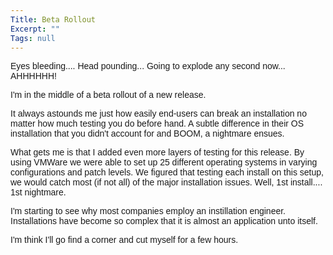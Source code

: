 ```yaml
---
Title: Beta Rollout
Excerpt: ""
Tags: null
---
```

<p><font face=Arial>Eyes bleeding.... Head pounding... Going to explode any second now... AHHHHHH!</font></p>
<p><font face=Arial>I'm in the middle of a beta rollout of a new release. </font></p>
<p><font face=Arial>It always astounds me just how easily end-users can break an installation no matter how much testing you do before hand. A subtle difference in their OS installation that you didn't account for and BOOM, a nightmare ensues.</font></p>
<p><font face=Arial>What gets me is that I added even more layers of testing for this release. By using VMWare we were able to set up 25 different operating systems in varying configurations and patch levels. We figured that testing each install on this setup, we would catch most (if not all) of the major installation issues. Well, 1st install.... 1st nightmare.</font></p>
<p><font face=Arial>I'm starting to see why most companies employ an instillation engineer. Installations have become so complex that it is almost an application unto itself. </font></p>
<p><font face=Arial>I'm think I'll go find a corner and cut myself for a few hours.<br /></font></p>